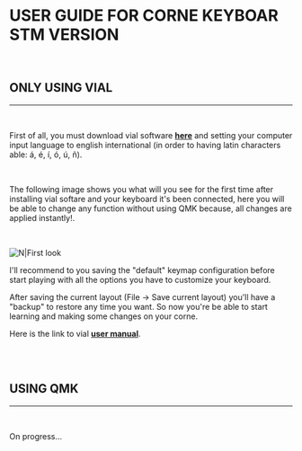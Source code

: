 # <b>USER GUIDE FOR CORNE KEYBOAR STM VERSION</b>

<br/>

## ONLY USING VIAL 

<hr/>
<br/>

First of all, you must download vial software <b><a href="https://get.vial.today/download/" target="_blank">here</a></b> and setting your computer input language to english international (in order to having latin characters able: á, é, í, ó, ú, ñ).

<br/>

The following image shows you what will you see for the first time after installing vial softare and your keyboard it's been connected, here you will be able to change any function without using QMK because, all changes are applied instantly!.

<br/>

![N|First look](https://live.staticflickr.com/65535/52411314663_dd985e8718_h.jpg)

I'll recommend to you saving the "default" keymap configuration before start playing with all the options you have to customize your keyboard.

After saving the current layout (File -> Save current layout) you'll have a "backup" to restore any time you want. So now you're be able to start learning and making some changes on your corne.

Here is the link to vial <b><a href="https://get.vial.today/manual/" target="_blank">user manual</a></b>.

<br/>
<br/>

## USING QMK

<hr/>
<br/>

On progress...
